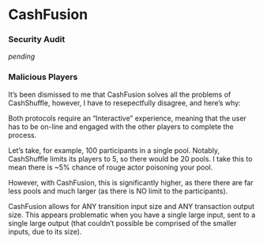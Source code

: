 # CashFusion

### Security Audit

_pending_

### Malicious Players

It’s been dismissed to me that CashFusion solves all the problems of CashShuffle, however, I have to resepectfully disagree, and here’s why:

Both protocols require an “Interactive” experience, meaning that the user has to be on-line and engaged with the other players to complete the process.

Let’s take, for example, 100 participants in a single pool. Notably, CashShuffle limits its players to 5, so there would be 20 pools. I take this to mean there is ~5% chance of rouge actor poisoning your pool.

However, with CashFusion, this is significantly higher, as there there are far less pools and much larger (as there is NO limit to the participants).

CashFusion allows for ANY transition input size and ANY transaction output size. This appears problematic when you have a single large input, sent to a single large output (that couldn’t possible be comprised of the smaller inputs, due to its size).
